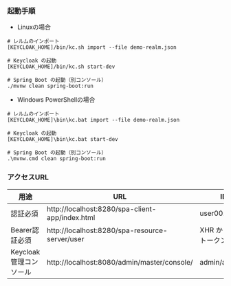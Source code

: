 ### 起動手順

- Linuxの場合
```
# レルムのインポート
[KEYCLOAK_HOME]/bin/kc.sh import --file demo-realm.json

# Keycloak の起動
[KEYCLOAK_HOME]/bin/kc.sh start-dev

# Spring Boot の起動（別コンソール）
./mvnw clean spring-boot:run
```

- Windows PowerShellの場合
```
# レルムのインポート
[KEYCLOAK_HOME]\bin\kc.bat import --file demo-realm.json

# Keycloak の起動
[KEYCLOAK_HOME]\bin\kc.bat start-dev

# Spring Boot の起動（別コンソール）
.\mvnw.cmd clean spring-boot:run
```

### アクセスURL

| 用途 | URL | ID/PW |
|-----------|------------|------------|
| 認証必須     | http://localhost:8280/spa-client-app/index.html        | user001/password         |
| Bearer認証必須     | http://localhost:8280/spa-resource-server/user        | XHR からの Bearerトークン         |
| Keycloak管理コンソール | http://localhost:8080/admin/master/console/        | admin/admin         |

